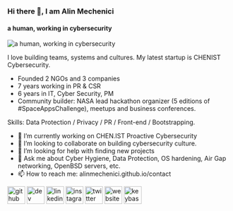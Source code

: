 ### Hi there 👋, I am Alin Mechenici
#### a human, working in cybersecurity
![a human, working in cybersecurity](https://pbs.twimg.com/profile_banners/9309532/1494704184/1500x500)

I love building teams, systems and cultures. My latest startup is CHENIST Cybersecurity. 

- Founded 2 NGOs and 3 companies
- 7 years working in PR & CSR
- 6 years in IT, Cyber Security, PM
- Community builder: NASA lead hackathon organizer (5 editions of #SpaceAppsChallenge), meetups and business conferences.

Skills: Data Protection / Privacy / PR / Front-end / Bootstrapping.

- 🔭 I’m currently working on CHEN.IST Proactive Cybersecurity 
- 👯 I’m looking to collaborate on building cybersecurity culture. 
- 🤔 I’m looking for help with finding new projects 
- 💬 Ask me about Cyber Hygiene, Data Protection, OS hardening, Air Gap networking, OpenBSD servers, etc. 
- 📫 How to reach me: alinmechenici.github.io/contact 


[<img src='https://cdn.jsdelivr.net/npm/simple-icons@3.0.1/icons/github.svg' alt='github' height='40'>](https://github.com/alinmechenici)  [<img src='https://cdn.jsdelivr.net/npm/simple-icons@3.0.1/icons/dev-dot-to.svg' alt='dev' height='40'>](https://dev.to/alinmechenici)  [<img src='https://cdn.jsdelivr.net/npm/simple-icons@3.0.1/icons/linkedin.svg' alt='linkedin' height='40'>](https://www.linkedin.com/in/alinmechenici/)  [<img src='https://cdn.jsdelivr.net/npm/simple-icons@3.0.1/icons/instagram.svg' alt='instagram' height='40'>](https://www.instagram.com/alinmechenici/)  [<img src='https://cdn.jsdelivr.net/npm/simple-icons@3.0.1/icons/twitter.svg' alt='twitter' height='40'>](https://twitter.com/alinmechenici)  [<img src='https://cdn.jsdelivr.net/npm/simple-icons@3.0.1/icons/icloud.svg' alt='website' height='40'>](https://chen.ist)  [<img src='https://cdn.jsdelivr.net/npm/simple-icons@3.0.1/icons/keybase.svg' alt='keybase' height='40'>](https://keybase.io/alinmechenici)  

